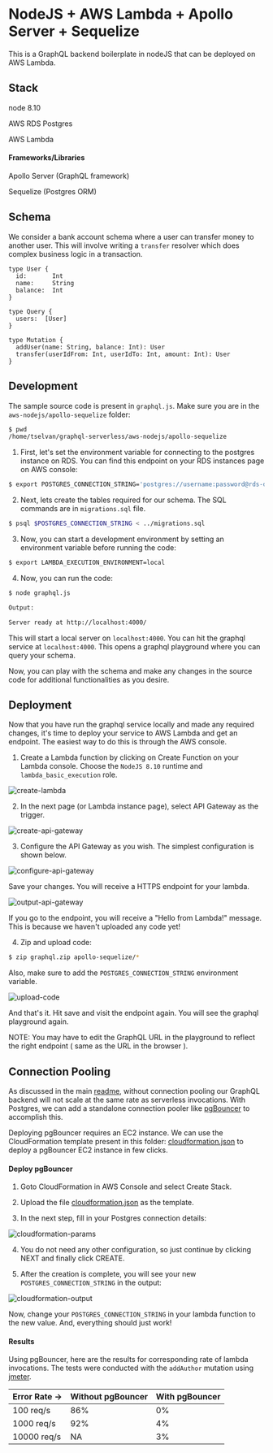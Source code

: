 # NodeJS + AWS Lambda + Apollo Server + Sequelize

This is a GraphQL backend boilerplate in nodeJS that can be deployed on AWS Lambda.

## Stack

node 8.10

AWS RDS Postgres

AWS Lambda

#### Frameworks/Libraries

Apollo Server (GraphQL framework)

Sequelize (Postgres ORM)

## Schema

We consider a bank account schema where a user can transfer money to another user. This will involve writing a `transfer` resolver which does complex business logic in a transaction.

```
type User {
  id:       Int
  name:     String
  balance:  Int
}

type Query {
  users:  [User]
}

type Mutation {
  addUser(name: String, balance: Int): User
  transfer(userIdFrom: Int, userIdTo: Int, amount: Int): User
}
```

## Development

The sample source code is present in `graphql.js`. Make sure you are in the `aws-nodejs/apollo-sequelize` folder:

```bash
$ pwd
/home/tselvan/graphql-serverless/aws-nodejs/apollo-sequelize
```

1) First, let's set the environment variable for connecting to the postgres instance on RDS. You can find this endpoint on your RDS instances page on AWS console:

```bash
$ export POSTGRES_CONNECTION_STRING='postgres://username:password@rds-database-endpoint.us-east-1.rds.amazonaws.com:5432/mydb' 
```

2) Next, lets create the tables required for our schema. The SQL commands are in `migrations.sql` file.

```bash
$ psql $POSTGRES_CONNECTION_STRING < ../migrations.sql
```

3) Now, you can start a development environment by setting an environment variable before running the code:

```bash
$ export LAMBDA_EXECUTION_ENVIRONMENT=local
```

4) Now, you can run the code:

```bash
$ node graphql.js

Output:

Server ready at http://localhost:4000/
```

This will start a local server on `localhost:4000`. You can hit the graphql service at `localhost:4000`. This opens a graphql playground where you can query your schema.

Now, you can play with the schema and make any changes in the source code for additional functionalities as you desire.

## Deployment

Now that you have run the graphql service locally and made any required changes, it's time to deploy your service to AWS Lambda and get an endpoint. The easiest way to do this is through the AWS console.

1) Create a Lambda function by clicking on Create Function on your Lambda console. Choose the `NodeJS 8.10` runtime and `lambda_basic_execution` role.

![create-lambda](../assets/create-lambda.png)

2) In the next page (or Lambda instance page), select API Gateway as the trigger.

![create-api-gateway](../assets/create-api-gateway.png)

3) Configure the API Gateway as you wish. The simplest configuration is shown below.

![configure-api-gateway](../assets/configure-api-gateway.png)

Save your changes. You will receive a HTTPS endpoint for your lambda.

![output-api-gateway](../assets/output-api-gateway.png)

If you go to the endpoint, you will receive a "Hello from Lambda!" message. This is because we haven't uploaded any code yet!

4) Zip and upload code: 

```bash
$ zip graphql.zip apollo-sequelize/*
```

Also, make sure to add the `POSTGRES_CONNECTION_STRING` environment variable.

![upload-code](../assets/upload-code.png)

And that's it. Hit save and visit the endpoint again. You will see the graphql playground again.

NOTE: You may have to edit the GraphQL URL in the playground to reflect the right endpoint ( same as the URL in the browser ).

## Connection Pooling

As discussed in the main [readme](../../README.md), without connection pooling our GraphQL backend will not scale at the same rate as serverless invocations. With Postgres, we can add a standalone connection pooler like [pgBouncer](https://pgbouncer.github.io/) to accomplish this. 

Deploying pgBouncer requires an EC2 instance. We can use the CloudFormation template present in this folder: [cloudformation.json](../cloudformation.json) to deploy a pgBouncer EC2 instance in few clicks.

#### Deploy pgBouncer

1. Goto CloudFormation in AWS Console and select Create Stack.

2. Upload the file [cloudformation.json](../cloudformation.json) as the template.

3. In the next step, fill in your Postgres connection details:

![cloudformation-params](../assets/cloudformation-params.png)

4. You do not need any other configuration, so just continue by clicking NEXT and finally click CREATE.

5. After the creation is complete, you will see your new `POSTGRES_CONNECTION_STRING` in the output:

![cloudformation-output](../assets/cloudformation-output.png)

Now, change your `POSTGRES_CONNECTION_STRING` in your lambda function to the new value. And, everything should just work!

#### Results

Using pgBouncer, here are the results for corresponding rate of lambda invocations. The tests were conducted with the `addAuthor` mutation using [jmeter](https://jmeter.apache.org/).

|  Error Rate -> | Without pgBouncer | With pgBouncer|
| -------------- | ----------------- | ------------- |
| 100 req/s      | 86%               | 0%            |
| 1000 req/s     | 92%               | 4%            |
| 10000 req/s    | NA                | 3%            |

